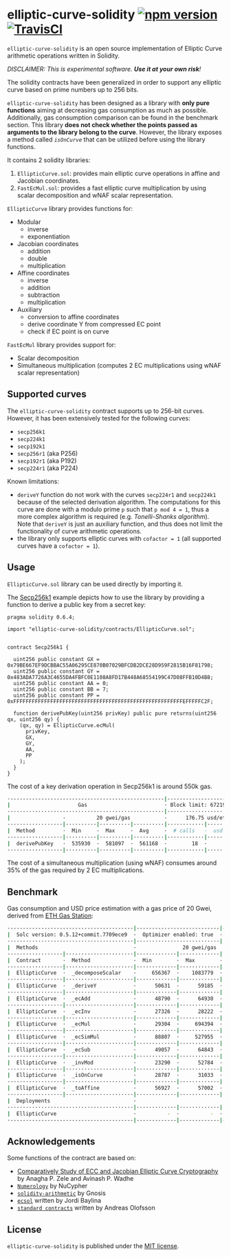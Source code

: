 # elliptic-curve-solidity [![npm version](https://badge.fury.io/js/elliptic-curve-solidity.svg)](https://badge.fury.io/js/elliptic-curve-solidity) [![TravisCI](https://travis-ci.com/witnet/elliptic-curve-solidity.svg?branch=master)](https://travis-ci.com/witnet/elliptic-curve-solidity)

`elliptic-curve-solidity` is an open source implementation of Elliptic Curve arithmetic operations written in Solidity.

_DISCLAIMER: This is experimental software. **Use it at your own risk**!_

The solidity contracts have been generalized in order to support any elliptic curve based on prime numbers up to 256 bits.

`elliptic-curve-solidity` has been designed as a library with **only pure functions** aiming at decreasing gas consumption as much as possible. Additionally, gas consumption comparison can be found in the benchmark section. This library **does not check whether the points passed as arguments to the library belong to the curve**. However, the library exposes a method called *`isOnCurve`* that can be utilized before using the library functions.

It contains 2 solidity libraries:

1. `EllipticCurve.sol`: provides main elliptic curve operations in affine and Jacobian coordinates.
2. `FastEcMul.sol`: provides a fast elliptic curve multiplication by using scalar decomposition and wNAF scalar representation.

`EllipticCurve` library provides functions for:

- Modular
  - inverse
  - exponentiation
- Jacobian coordinates
  - addition
  - double
  - multiplication
- Affine coordinates
  - inverse
  - addition
  - subtraction
  - multiplication
- Auxiliary
  - conversion to affine coordinates
  - derive coordinate Y from compressed EC point
  - check if EC point is on curve

`FastEcMul` library provides support for:

- Scalar decomposition
- Simultaneous multiplication (computes 2 EC multiplications using wNAF scalar representation)

## Supported curves

The `elliptic-curve-solidity` contract supports up to 256-bit curves. However, it has been extensively tested for the following curves:

- `secp256k1`
- `secp224k1`
- `secp192k1`
- `secp256r1` (aka P256)
- `secp192r1` (aka P192)
- `secp224r1` (aka P224)

Known limitations:

- `deriveY` function do not work with the curves `secp224r1` and `secp224k1` because of the selected derivation algorithm. The computations for this curve are done with a modulo prime `p` such that `p mod 4 = 1`, thus a more complex algorithm is required (e.g. *Tonelli-Shanks algorithm*). Note that `deriveY` is just an auxiliary function, and thus does not limit the functionality of curve arithmetic operations.
- the library only supports elliptic curves with `cofactor = 1` (all supported curves have a `cofactor = 1`).

## Usage

`EllipticCurve.sol` library can be used directly by importing it.

The [Secp256k1](https://github.com/witnet/elliptic-curve-solidity/blob/master/examples/Secp256k1.sol) example depicts how to use the library by providing a function to derive a public key from a secret key:

```solidity
pragma solidity 0.6.4;

import "elliptic-curve-solidity/contracts/EllipticCurve.sol";


contract Secp256k1 {

  uint256 public constant GX = 0x79BE667EF9DCBBAC55A06295CE870B07029BFCDB2DCE28D959F2815B16F81798;
  uint256 public constant GY = 0x483ADA7726A3C4655DA4FBFC0E1108A8FD17B448A68554199C47D08FFB10D4B8;
  uint256 public constant AA = 0;
  uint256 public constant BB = 7;
  uint256 public constant PP = 0xFFFFFFFFFFFFFFFFFFFFFFFFFFFFFFFFFFFFFFFFFFFFFFFFFFFFFFFEFFFFFC2F;

  function derivePubKey(uint256 privKey) public pure returns(uint256 qx, uint256 qy) {
    (qx, qy) = EllipticCurve.ecMul(
      privKey,
      GX,
      GY,
      AA,
      PP
    );
  }
}
```

The cost of a key derivation operation in Secp256k1 is around 550k gas.

```bash
·--------------------------------------------------|--------------------------·
|                      Gas                         · Block limit: 6721975 gas │
···················································|···························
|                 ·          20 gwei/gas           ·      176.75 usd/eth      │
··················|··········|··········|··········|············|··············
|  Method         ·  Min     ·  Max     ·  Avg     ·  # calls   ·  usd (avg)  │
··················|··········|··········|··········|············|··············
|  derivePubKey   ·  535930  ·  581097  ·  561168  ·        18  ·       1.98  │
··················|··········|··········|··········|············|··············
```

The cost of a simultaneous multiplication (using wNAF) consumes around 35% of the gas required by 2 EC multiplications.

## Benchmark

Gas consumption and USD price estimation with a gas price of 20 Gwei, derived from [ETH Gas Station](https://ethgasstation.info/):

```bash
·----------------------------------------|---------------------------|-------------|----------------------------·
|  Solc version: 0.5.12+commit.7709ece9  ·  Optimizer enabled: true  ·  Runs: 200  ·  Block limit: 6721975 gas  │
·········································|···························|·············|·····························
|  Methods                               ·               20 gwei/gas               ·       176.43 usd/eth       │
··················|······················|·············|·············|·············|··············|··············
|  Contract       ·  Method              ·  Min        ·  Max        ·  Avg        ·  # calls     ·  usd (avg)  │
··················|······················|·············|·············|·············|··············|··············
|  EllipticCurve  ·  _decomposeScalar    ·     656367  ·    1083779  ·     941474  ·         134  ·       3.32  │
··················|······················|·············|·············|·············|··············|··············
|  EllipticCurve  ·  _deriveY            ·      50631  ·      59185  ·      54908  ·           4  ·       0.19  │
··················|······················|·············|·············|·············|··············|··············
|  EllipticCurve  ·  _ecAdd              ·      48790  ·      64930  ·      57136  ·         468  ·       0.20  │
··················|······················|·············|·············|·············|··············|··············
|  EllipticCurve  ·  _ecInv              ·      27326  ·      28222  ·      27774  ·           2  ·       0.10  │
··················|······················|·············|·············|·············|··············|··············
|  EllipticCurve  ·  _ecMul              ·      29304  ·     694394  ·     391400  ·         556  ·       1.38  │
··················|······················|·············|·············|·············|··············|··············
|  EllipticCurve  ·  _ecSimMul           ·      88807  ·     527955  ·     268461  ·         122  ·       0.95  │
··················|······················|·············|·············|·············|··············|··············
|  EllipticCurve  ·  _ecSub              ·      49057  ·      64843  ·      57526  ·         228  ·       0.20  │
··················|······················|·············|·············|·············|··············|··············
|  EllipticCurve  ·  _invMod             ·      23290  ·      52784  ·      42211  ·          12  ·       0.15  │
··················|······················|·············|·············|·············|··············|··············
|  EllipticCurve  ·  _isOnCurve          ·      28787  ·      31033  ·      29926  ·           8  ·       0.11  │
··················|······················|·············|·············|·············|··············|··············
|  EllipticCurve  ·  _toAffine           ·      56927  ·      57002  ·      56965  ·           4  ·       0.20  │
··················|······················|·············|·············|·············|··············|··············
|  Deployments                           ·                                         ·  % of limit  ·             │
·········································|·············|·············|·············|··············|··············
|  EllipticCurve                         ·          -  ·          -  ·    1946411  ·        29 %  ·       6.87  │
·----------------------------------------|-------------|-------------|-------------|--------------|-------------·
```

## Acknowledgements

Some functions of the contract are based on:

- [Comparatively Study of ECC and Jacobian Elliptic Curve Cryptography](https://pdfs.semanticscholar.org/5c64/29952e08025a9649c2b0ba32518e9a7fb5c2.pdf) by Anagha P. Zele and Avinash P. Wadhe
- [`Numerology`](https://github.com/nucypher/numerology) by NuCypher
- [`solidity-arithmetic`](https://github.com/gnosis/solidity-arithmetic) by Gnosis
- [`ecsol`](https://github.com/jbaylina/ecsol) written by Jordi Baylina
- [`standard contracts`](https://github.com/androlo/standard-contracts) written by Andreas Olofsson

## License

`elliptic-curve-solidity` is published under the [MIT license][license].

[license]: https://github.com/witnet/elliptic-curve-solidity/blob/master/LICENSE
